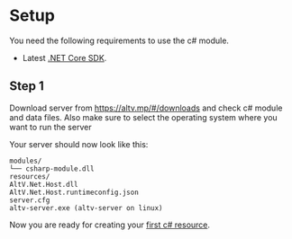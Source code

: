# Setup
You need the following requirements to use the c# module.

* Latest [.NET Core SDK](https://dotnet.microsoft.com/download/dotnet-core/3.1).

## Step 1

Download server from https://altv.mp/#/downloads and check c# module and data files. Also make sure to select the operating system where you want to run the server

Your server should now look like this:

```
modules/
└── csharp-module.dll
resources/
AltV.Net.Host.dll
AltV.Net.Host.runtimeconfig.json
server.cfg
altv-server.exe (altv-server on linux)
```

Now you are ready for creating your [first c# resource](create-resource.md).
